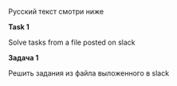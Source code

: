 Русский текст смотри ниже

**Task 1**

Solve tasks from a file posted on slack

**Задача 1**

Решить задания из файла выложенного в slack